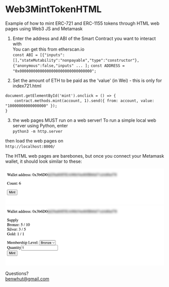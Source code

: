# Web3MintTokenHTML
Example of how to mint ERC-721 and ERC-1155 tokens through HTML web pages using Web3 JS and Metamask

1. Enter the address and ABI of the Smart Contract you want to interact with  
You can get this from etherscan.io  
`const ABI = [{"inputs":[],"stateMutability":"nonpayable","type":"constructor"},{"anonymous":false,"inputs" ... ];`
`const ADDRESS = "0x00000000000000000000000000000000";`

2. Set the amount of ETH to be paid as the 'value' (in Wei) - this is only for index721.html  
```
document.getElementById('mint').onclick = () => {
    contract.methods.mint(account, 1).send({ from: account, value: "10000000000000000" });
}
 ```

3. the web pages MUST run on a web server! To run a simple local web server using Python, enter  
`python3 -m http.server`  

then load the web pages on  
`http://localhost:8000/`

The HTML web pages are barebones, but once you connect your Metamask wallet, it should look similar to these:  

![](screenshots/721.jpg?raw=true)
![](screenshots/1155.jpg?raw=true)


Questions?  
benwhut@gmail.com
